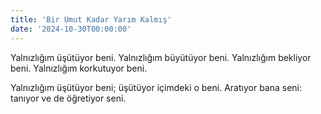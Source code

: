 ```yaml
---
title: 'Bir Umut Kadar Yarım Kalmış'
date: '2024-10-30T00:00:00'
---
```


Yalnızlığım üşütüyor beni.
Yalnızlığım büyütüyor beni.
Yalnızlığım bekliyor beni.
Yalnızlığım korkutuyor beni.

Yalnızlığım üşütüyor beni; üşütüyor içimdeki o beni.
Aratıyor bana seni: tanıyor ve de öğretiyor seni.